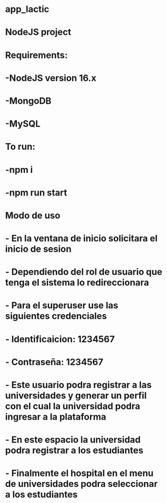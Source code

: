 # app_lactic
# NodeJS project
#
# Requirements:
#  -NodeJS version 16.x
#  -MongoDB
#  -MySQL
#
# To run:
#  -npm i
#  -npm run start

# Modo de uso
#   - En la ventana de inicio solicitara el inicio de sesion
#   - Dependiendo del rol de usuario que tenga el sistema lo redireccionara
#   - Para el superuser use las siguientes credenciales 
#   - Identificaicion: 1234567
#   - Contraseña: 1234567
#   - Este usuario podra registrar a las universidades y generar un perfil con el cual la universidad podra ingresar a la plataforma
#   - En este espacio la universidad podra registrar a los estudiantes
#   - Finalmente el hospital en el menu de universidades podra seleccionar a los estudiantes 
